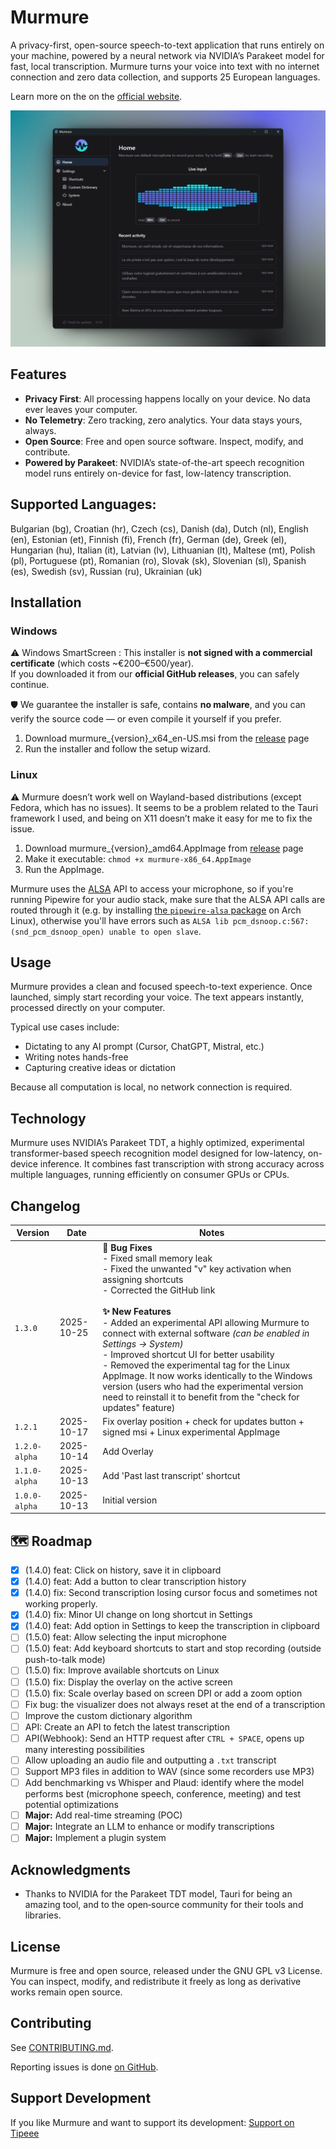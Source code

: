 # Murmure

A privacy-first, open-source speech-to-text application that runs entirely on your machine, powered by a neural network via NVIDIA’s Parakeet model for fast, local transcription. Murmure turns your voice into text with no internet connection and zero data collection, and supports 25 European languages.

Learn more on the on the [official website](https://murmure.al1x-ai.com/).

![demo](public/murmure-screenshot-beautiful.png)

## Features

- **Privacy First**: All processing happens locally on your device. No data ever leaves your computer.
- **No Telemetry**: Zero tracking, zero analytics. Your data stays yours, always.
- **Open Source**: Free and open source software. Inspect, modify, and contribute.
- **Powered by Parakeet**: NVIDIA’s state-of-the-art speech recognition model runs entirely on-device for fast, low-latency transcription.

## Supported Languages:

Bulgarian (bg), Croatian (hr), Czech (cs), Danish (da), Dutch (nl), English (en), Estonian (et), Finnish (fi), French (fr), German (de), Greek (el), Hungarian (hu), Italian (it), Latvian (lv), Lithuanian (lt), Maltese (mt), Polish (pl), Portuguese (pt), Romanian (ro), Slovak (sk), Slovenian (sl), Spanish (es), Swedish (sv), Russian (ru), Ukrainian (uk)

## Installation

### Windows

⚠️ Windows SmartScreen : This installer is **not signed with a commercial certificate** (which costs ~€200–€500/year).  
If you downloaded it from our **official GitHub releases**, you can safely continue.

🛡️ We guarantee the installer is safe, contains **no malware**, and you can verify the source code — or even compile it yourself if you prefer.

1. Download murmure_{version}_x64_en-US.msi from the [release](https://github.com/Kieirra/murmure/releases) page
2. Run the installer and follow the setup wizard.

### Linux

⚠️ Murmure doesn’t work well on Wayland-based distributions (except Fedora, which has no issues). It seems to be a problem related to the Tauri framework I used, and being on X11 doesn’t make it easy for me to fix the issue.

1. Download murmure_{version}_amd64.AppImage from [release](https://github.com/Kieirra/murmure/releases) page
2. Make it executable: `chmod +x murmure-x86_64.AppImage`
3. Run the AppImage.

Murmure uses the [ALSA](https://www.alsa-project.org/wiki/Main_Page) API to
access your microphone, so if you're running Pipewire for your audio stack,
make sure that the ALSA API calls are routed through it (e.g. by installing
[the `pipewire-alsa`
package](https://archlinux.org/packages/extra/x86_64/pipewire-alsa/) on Arch
Linux), otherwise you'll have errors such as `ALSA lib
pcm_dsnoop.c:567:(snd_pcm_dsnoop_open) unable to open slave`.

## Usage

Murmure provides a clean and focused speech-to-text experience.
Once launched, simply start recording your voice. The text appears instantly, processed directly on your computer.

Typical use cases include:

- Dictating to any AI prompt (Cursor, ChatGPT, Mistral, etc.)
- Writing notes hands-free
- Capturing creative ideas or dictation

Because all computation is local, no network connection is required.

## Technology

Murmure uses NVIDIA’s Parakeet TDT, a highly optimized, experimental transformer-based speech recognition model designed for low-latency, on-device inference. It combines fast transcription with strong accuracy across multiple languages, running efficiently on consumer GPUs or CPUs.

## Changelog

| Version       | Date       | Notes                                                                                                                                                                                                                                                                    |
| ------------- | ---------- | ------------------------------------------------------------------------------------------------------------------------------------------------------------------------------------------------------------------------------------------------------------------------ |
| `1.3.0`       | 2025-10-25 | **🐛 Bug Fixes**<br>- Fixed small memory leak<br>- Fixed the unwanted \"v\" key activation when assigning shortcuts<br>- Corrected the GitHub link<br><br>**✨ New Features**<br>- Added an experimental API allowing Murmure to connect with external software _(can be enabled in Settings → System)_<br>- Improved shortcut UI for better usability<br>- Removed the experimental tag for the Linux AppImage. It now works identically to the Windows version (users who had the experimental version need to reinstall it to benefit from the "check for updates" feature) |
| `1.2.1`       | 2025-10-17 | Fix overlay position + check for updates button + signed msi + Linux experimental AppImage                                                                                                                                                                               |
| `1.2.0-alpha` | 2025-10-14 | Add Overlay                                                                                                                                                                                                                                                              |
| `1.1.0-alpha` | 2025-10-13 | Add 'Past last transcript' shortcut                                                                                                                                                                                                                                      |
| `1.0.0-alpha` | 2025-10-13 | Initial version                                                                                                                                                                                                                                                          |
## 🗺️ Roadmap 

- [x] (1.4.0) feat: Click on history, save it in clipboard  
- [x] (1.4.0) feat: Add a button to clear transcription history
- [x] (1.4.0) fix: Second transcription losing cursor focus and sometimes not working properly.
- [x] (1.4.0) fix: Minor UI change on long shortcut in Settings
- [x] (1.4.0) feat: Add option in Settings to keep the transcription in clipboard 
- [ ] (1.5.0) feat: Allow selecting the input microphone 
- [ ] (1.5.0) feat: Add keyboard shortcuts to start and stop recording (outside push-to-talk mode)  
- [ ] (1.5.0) fix: Improve available shortcuts on Linux 
- [ ] (1.5.0) fix: Display the overlay on the active screen  
- [ ] (1.5.0) fix: Scale overlay based on screen DPI or add a zoom option  
- [ ] Fix bug: the visualizer does not always reset at the end of a transcription  
- [ ] Improve the custom dictionary algorithm  
- [ ] API: Create an API to fetch the latest transcription  
- [ ] API(Webhook): Send an HTTP request after `CTRL + SPACE`, opens up many interesting possibilities  
- [ ] Allow uploading an audio file and outputting a `.txt` transcript  
- [ ] Support MP3 files in addition to WAV (since some recorders use MP3)  
- [ ] Add benchmarking vs Whisper and Plaud: identify where the model performs best (microphone speech, conference, meeting) and test potential optimizations  
- [ ] **Major:** Add real-time streaming (POC) 
- [ ] **Major:** Integrate an LLM to enhance or modify transcriptions  
- [ ] **Major:** Implement a plugin system  

## Acknowledgments

- Thanks to NVIDIA for the Parakeet TDT model, Tauri for being an amazing tool, and to the open‑source community for their tools and libraries.

## License

Murmure is free and open source, released under the GNU GPL v3 License.
You can inspect, modify, and redistribute it freely as long as derivative works remain open source.

## Contributing

See [CONTRIBUTING.md](./CONTRIBUTING.md).

Reporting issues is done [on GitHub](https://github.com/Kieirra/murmure/issues/new).

## Support Development

If you like Murmure and want to support its development: [Support on Tipeee](https://fr.tipeee.com/murmure-al1x-ai/)
